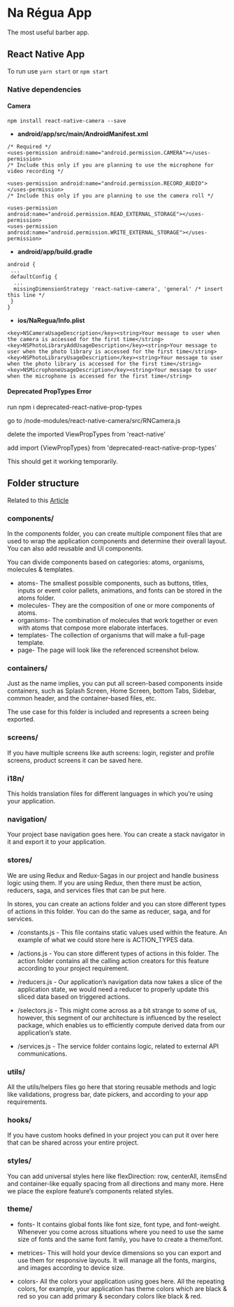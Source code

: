 # Na Régua App

The most useful barber app.

## React Native App

To run use `yarn start` or `npm start`

### Native dependencies

#### Camera

```
npm install react-native-camera --save
```

- **android/app/src/main/AndroidManifest.xml**

```
/* Required */‍
‍<uses-permission android:name="android.permission.CAMERA"></uses-permission>
/* Include this only if you are planning to use the microphone for video recording */
‍
‍<uses-permission android:name="android.permission.RECORD_AUDIO"></uses-permission>
/* Include this only if you are planning to use the camera roll */
‍
‍<uses-permission android:name="android.permission.READ_EXTERNAL_STORAGE"></uses-permission>
<uses-permission android:name="android.permission.WRITE_EXTERNAL_STORAGE"></uses-permission>
```

- **android/app/build.gradle**

```
android {
 ...
 defaultConfig {
  ...
  missingDimensionStrategy 'react-native-camera', 'general' /* insert this line */
 }
}
```

- **ios/NaRegua/Info.plist**

```
‍<key>NSCameraUsageDescription</key><string>Your message to user when the camera is accessed for the first time</string>
‍<key>NSPhotoLibraryAddUsageDescription</key><string>Your message to user when the photo library is accessed for the first time</string>
‍<key>NSPhotoLibraryUsageDescription</key><string>Your message to user when the photo library is accessed for the first time</string>
‍<key>NSMicrophoneUsageDescription</key><string>Your message to user when the microphone is accessed for the first time</string>
```

#### Deprecated PropTypes Error

run npm i deprecated-react-native-prop-types

go to /node-modules/react-native-camera/src/RNCamera.js

delete the imported ViewPropTypes from 'react-native'

add import {ViewPropTypes} from 'deprecated-react-native-prop-types'

This should get it working temporarily.

## Folder structure

Related to this [Article](https://learn.habilelabs.io/best-folder-structure-for-react-native-project-a46405bdba7)

### components/

In the components folder, you can create multiple component files that are used to wrap the application components and determine their overall layout. You can also add reusable and UI components.

You can divide components based on categories: atoms, organisms, molecules & templates.

- atoms- The smallest possible components, such as buttons, titles, inputs or event color pallets, animations, and fonts can be stored in the atoms folder.
- molecules- They are the composition of one or more components of atoms.
- organisms- The combination of molecules that work together or even with atoms that compose more elaborate interfaces.
- templates- The collection of organisms that will make a full-page template.
- page- The page will look like the referenced screenshot below.

### containers/

Just as the name implies, you can put all screen-based components inside containers, such as Splash Screen, Home Screen, bottom Tabs, Sidebar, common header, and the container-based files, etc.

The use case for this folder is included and represents a screen being exported.

### screens/

If you have multiple screens like auth screens: login, register and profile screens, product screens it can be saved here.

### i18n/

This holds translation files for different languages in which you’re using your application.

### navigation/

Your project base navigation goes here. You can create a stack navigator in it and export it to your application.

### stores/

We are using Redux and Redux-Sagas in our project and handle business logic using them. If you are using Redux, then there must be action, reducers, saga, and services files that can be put here.

In stores, you can create an actions folder and you can store different types of actions in this folder. You can do the same as reducer, saga, and for services.

- /constants.js - This file contains static values used within the feature. An example of what we could store here is ACTION_TYPES data.

- /actions.js - You can store different types of actions in this folder. The action folder contains all the calling action creators for this feature according to your project requirement.

- /reducers.js - Our application’s navigation data now takes a slice of the application state, we would need a reducer to properly update this sliced data based on triggered actions.

- /selectors.js - This might come across as a bit strange to some of us, however, this segment of our architecture is influenced by the reselect package, which enables us to efficiently compute derived data from our application’s state.

- /services.js - The service folder contains logic, related to external API communications.

### utils/

All the utils/helpers files go here that storing reusable methods and logic like validations, progress bar, date pickers, and according to your app requirements.

### hooks/

If you have custom hooks defined in your project you can put it over here that can be shared across your entire project.

### styles/

You can add universal styles here like flexDirection: row, centerAll, itemsEnd and container-like equally spacing from all directions and many more. Here we place the explore feature’s components related styles.

### theme/

- fonts- It contains global fonts like font size, font type, and font-weight. Whenever you come across situations where you need to use the same size of fonts and the same font family, you have to create a theme/font.

- metrices- This will hold your device dimensions so you can export and use them for responsive layouts. It will manage all the fonts, margins, and images according to device size.

- colors- All the colors your application using goes here. All the repeating colors, for example, your application has theme colors which are black & red so you can add primary & secondary colors like black & red.
